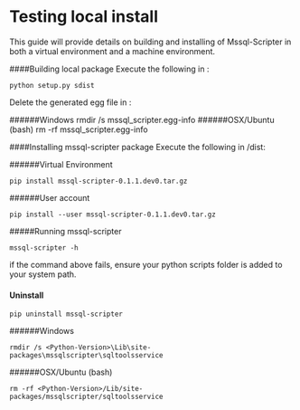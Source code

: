 Testing local install
=====================
 This guide will provide details on building and 
installing of Mssql-Scripter in both a virtual environment and a machine environment. 

####Building local package
Execute the following in <clone root>:

    python setup.py sdist
    
Delete the generated egg file in <clone root>:

######Windows
    rmdir /s mssql_scripter.egg-info
######OSX/Ubuntu (bash)
    rm -rf mssql_scripter.egg-info

####Installing mssql-scripter package
Execute the following in <clone root>/dist:

######Virtual Environment

    pip install mssql-scripter-0.1.1.dev0.tar.gz
    
######User account

    pip install --user mssql-scripter-0.1.1.dev0.tar.gz

#####Running mssql-scripter


    mssql-scripter -h

if the command above fails, ensure your python scripts folder is added to your system path. 

#### Uninstall 

    pip uninstall mssql-scripter
######Windows

    rmdir /s <Python-Version>\Lib\site-packages\mssqlscripter\sqltoolsservice

######OSX/Ubuntu (bash)


    rm -rf <Python-Version>/Lib/site-packages/mssqlscripter/sqltoolsservice